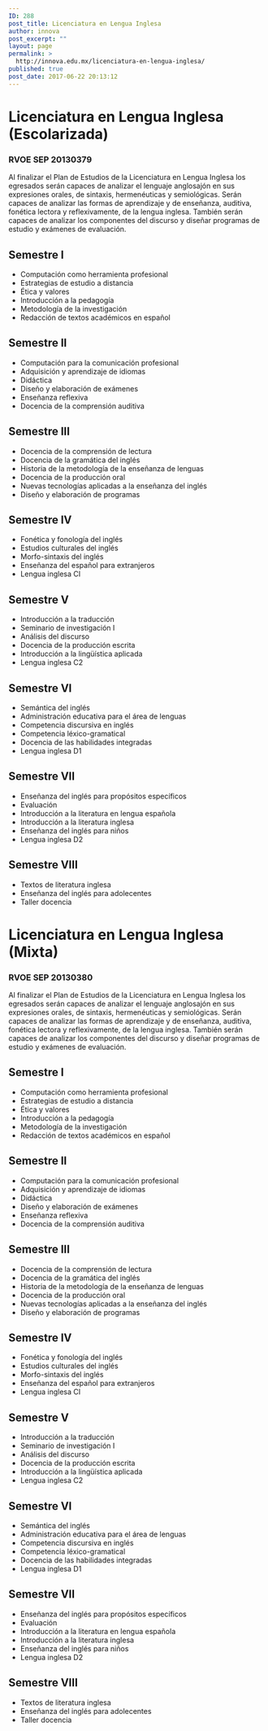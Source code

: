 ```yaml
---
ID: 288
post_title: Licenciatura en Lengua Inglesa
author: innova
post_excerpt: ""
layout: page
permalink: >
  http://innova.edu.mx/licenciatura-en-lengua-inglesa/
published: true
post_date: 2017-06-22 20:13:12
---
```

# Licenciatura en Lengua Inglesa (Escolarizada)
### RVOE SEP 20130379

Al finalizar el Plan de Estudios de la Licenciatura en Lengua Inglesa los egresados serán capaces de analizar el lenguaje anglosajón en sus expresiones orales, de sintaxis, hermenéuticas y semiológicas. Serán capaces de analizar las formas de aprendizaje y de enseñanza, auditiva, fonética lectora y reflexivamente, de la lengua inglesa. También serán capaces de analizar los componentes del discurso y diseñar programas de estudio y exámenes de evaluación.   

## Semestre I

- Computación como herramienta profesional
- Estrategias de estudio a distancia
- Ética y valores
- Introducción a la pedagogía
- Metodología de la investigación 
- Redacción de textos académicos en español



## Semestre II

- Computación para la comunicación profesional
- Adquisición y aprendizaje de idiomas
- Didáctica
- Diseño y elaboración de exámenes
- Enseñanza reflexiva 
- Docencia de la comprensión auditiva


## Semestre III

- Docencia de la comprensión de lectura
- Docencia de la gramática del inglés 
- Historia de la metodología de la enseñanza de lenguas
- Docencia de la producción oral
- Nuevas tecnologías aplicadas a la enseñanza del inglés 
- Diseño y elaboración de programas 


## Semestre IV

- Fonética y fonología del inglés
- Estudios culturales del inglés
- Morfo-sintaxis del inglés
- Enseñanza del español para extranjeros
- Lengua inglesa CI


## Semestre V

- Introducción a la traducción
- Seminario de investigación I
- Análisis del discurso
- Docencia de la producción escrita
- Introducción a la lingüística aplicada
- Lengua inglesa C2


## Semestre VI

- Semántica del inglés
- Administración educativa para el área de lenguas
- Competencia discursiva en inglés
- Competencia léxico-gramatical 
- Docencia de las habilidades integradas
- Lengua inglesa D1


## Semestre VII

- Enseñanza del inglés para propósitos específicos
- Evaluación
- Introducción a la literatura en lengua española
- Introducción a la literatura inglesa
- Enseñanza del inglés para niños 
- Lengua inglesa D2


## Semestre VIII

- Textos de literatura inglesa
- Enseñanza del inglés para adolecentes
- Taller docencia


# Licenciatura en Lengua Inglesa (Mixta)
### RVOE SEP 20130380

Al finalizar el Plan de Estudios de la Licenciatura en Lengua Inglesa los egresados serán capaces de analizar el lenguaje anglosajón en sus expresiones orales, de sintaxis, hermenéuticas y semiológicas. Serán capaces de analizar las formas de aprendizaje y de enseñanza, auditiva, fonética lectora y reflexivamente, de la lengua inglesa. También serán capaces de analizar los componentes del discurso y diseñar programas de estudio y exámenes de evaluación.

## Semestre I

- Computación como herramienta profesional
- Estrategias de estudio a distancia
- Ética y valores
- Introducción a la pedagogía
- Metodología de la investigación 
- Redacción de textos académicos en español


## Semestre II

- Computación para la comunicación profesional
- Adquisición y aprendizaje de idiomas
- Didáctica
- Diseño y elaboración de exámenes
- Enseñanza reflexiva 
- Docencia de la comprensión auditiva

## Semestre III

- Docencia de la comprensión de lectura
- Docencia de la gramática del inglés 
- Historia de la metodología de la enseñanza de lenguas
- Docencia de la producción oral
- Nuevas tecnologías aplicadas a la enseñanza del inglés 
- Diseño y elaboración de programas 

## Semestre IV

- Fonética y fonología del inglés
- Estudios culturales del inglés
- Morfo-sintaxis del inglés
- Enseñanza del español para extranjeros
- Lengua inglesa CI


## Semestre V

- Introducción a la traducción
- Seminario de investigación I
- Análisis del discurso
- Docencia de la producción escrita
- Introducción a la lingüística aplicada
- Lengua inglesa C2

## Semestre VI

- Semántica del inglés
- Administración educativa para el área de lenguas
- Competencia discursiva en inglés
- Competencia léxico-gramatical 
- Docencia de las habilidades integradas
- Lengua inglesa D1

## Semestre VII

- Enseñanza del inglés para propósitos específicos
- Evaluación
- Introducción a la literatura en lengua española
- Introducción a la literatura inglesa
- Enseñanza del inglés para niños 
- Lengua inglesa D2


## Semestre VIII

- Textos de literatura inglesa
- Enseñanza del inglés para adolecentes
- Taller docencia
